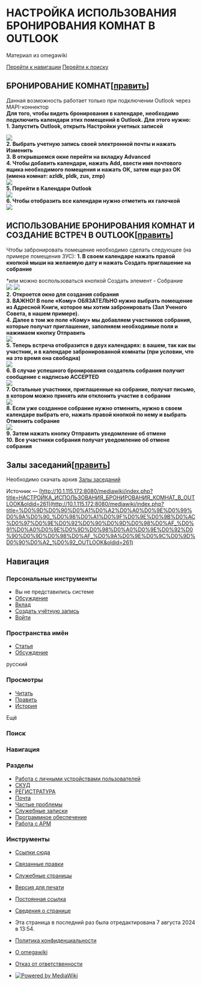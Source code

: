  

# НАСТРОЙКА ИСПОЛЬЗОВАНИЯ БРОНИРОВАНИЯ КОМНАТ В OUTLOOK

Материал из omegawiki

[Перейти к навигации](http://10.1.115.172:8080/mediawiki/index.php/%D0%9D%D0%90%D0%A1%D0%A2%D0%A0%D0%9E%D0%99%D0%9A%D0%90_%D0%98%D0%A1%D0%9F%D0%9E%D0%9B%D0%AC%D0%97%D0%9E%D0%92%D0%90%D0%9D%D0%98%D0%AF_%D0%91%D0%A0%D0%9E%D0%9D%D0%98%D0%A0%D0%9E%D0%92%D0%90%D0%9D%D0%98%D0%AF_%D0%9A%D0%9E%D0%9C%D0%9D%D0%90%D0%A2_%D0%92_OUTLOOK#mw-head) [Перейти к поиску](http://10.1.115.172:8080/mediawiki/index.php/%D0%9D%D0%90%D0%A1%D0%A2%D0%A0%D0%9E%D0%99%D0%9A%D0%90_%D0%98%D0%A1%D0%9F%D0%9E%D0%9B%D0%AC%D0%97%D0%9E%D0%92%D0%90%D0%9D%D0%98%D0%AF_%D0%91%D0%A0%D0%9E%D0%9D%D0%98%D0%A0%D0%9E%D0%92%D0%90%D0%9D%D0%98%D0%AF_%D0%9A%D0%9E%D0%9C%D0%9D%D0%90%D0%A2_%D0%92_OUTLOOK#searchInput)

## БРОНИРОВАНИЕ КОМНАТ[[править](http://10.1.115.172:8080/mediawiki/index.php?title=%D0%9D%D0%90%D0%A1%D0%A2%D0%A0%D0%9E%D0%99%D0%9A%D0%90_%D0%98%D0%A1%D0%9F%D0%9E%D0%9B%D0%AC%D0%97%D0%9E%D0%92%D0%90%D0%9D%D0%98%D0%AF_%D0%91%D0%A0%D0%9E%D0%9D%D0%98%D0%A0%D0%9E%D0%92%D0%90%D0%9D%D0%98%D0%AF_%D0%9A%D0%9E%D0%9C%D0%9D%D0%90%D0%A2_%D0%92_OUTLOOK&action=edit&section=1 "Редактировать раздел «БРОНИРОВАНИЕ КОМНАТ»")]

Данная возможность работает только при подключении Outlook через MAPI-коннектор  
**Для того, чтобы видеть бронирования в календаре, необходимо подключить календари этих помещений в Outlook. Для этого нужно:**  
**1. Запустить Outlook, открыть Настройки учетных записей**

[![](./НАСТРОЙКА%20ИСПОЛЬЗОВАНИЯ%20БРОНИРОВАНИЯ%20КОМНАТ%20В%20OUTLOOK%20—%20omegawiki_files/Br1.jpg)](http://10.1.115.172:8080/mediawiki/index.php/%D0%A4%D0%B0%D0%B9%D0%BB:Br1.jpg)  
**2. Выбрать учетную запись своей электронной почты и нажать Изменить**  
**3. В открывшемся окне перейти на вкладку Advanced**  
**4. Чтобы добавить календари, нажать Add, ввести имя почтового ящика необходимого помещения и нажать ОК, затем еще раз ОК (имена комнат: azldk, pldk, zus, zmp)**  
[![](./НАСТРОЙКА%20ИСПОЛЬЗОВАНИЯ%20БРОНИРОВАНИЯ%20КОМНАТ%20В%20OUTLOOK%20—%20omegawiki_files/Br3.jpg)](http://10.1.115.172:8080/mediawiki/index.php/%D0%A4%D0%B0%D0%B9%D0%BB:Br3.jpg)  
**5. Перейти в Календари Outlook**  
[![](./НАСТРОЙКА%20ИСПОЛЬЗОВАНИЯ%20БРОНИРОВАНИЯ%20КОМНАТ%20В%20OUTLOOK%20—%20omegawiki_files/Br4.jpg)](http://10.1.115.172:8080/mediawiki/index.php/%D0%A4%D0%B0%D0%B9%D0%BB:Br4.jpg)  
**6. Чтобы отобразить все календари нужно отметить их галочкой**  
[![](./НАСТРОЙКА%20ИСПОЛЬЗОВАНИЯ%20БРОНИРОВАНИЯ%20КОМНАТ%20В%20OUTLOOK%20—%20omegawiki_files/Br5.jpg)](http://10.1.115.172:8080/mediawiki/index.php/%D0%A4%D0%B0%D0%B9%D0%BB:Br5.jpg)

  

## ИСПОЛЬЗОВАНИЕ БРОНИРОВАНИЯ КОМНАТ И СОЗДАНИЕ ВСТРЕЧ В OUTLOOK[[править](http://10.1.115.172:8080/mediawiki/index.php?title=%D0%9D%D0%90%D0%A1%D0%A2%D0%A0%D0%9E%D0%99%D0%9A%D0%90_%D0%98%D0%A1%D0%9F%D0%9E%D0%9B%D0%AC%D0%97%D0%9E%D0%92%D0%90%D0%9D%D0%98%D0%AF_%D0%91%D0%A0%D0%9E%D0%9D%D0%98%D0%A0%D0%9E%D0%92%D0%90%D0%9D%D0%98%D0%AF_%D0%9A%D0%9E%D0%9C%D0%9D%D0%90%D0%A2_%D0%92_OUTLOOK&action=edit&section=2 "Редактировать раздел «ИСПОЛЬЗОВАНИЕ БРОНИРОВАНИЯ КОМНАТ И СОЗДАНИЕ ВСТРЕЧ В OUTLOOK»")]

Чтобы забронировать помещение необходимо сделать следующее (на примере помещения ЗУС): **1. В своем календаре нажать правой кнопкой мыши на желаемую дату и нажать Создать приглашение на собрание**

  
*или можно воспользоваться кнопкой Создать элемент - Собрание  
[![](./НАСТРОЙКА%20ИСПОЛЬЗОВАНИЯ%20БРОНИРОВАНИЯ%20КОМНАТ%20В%20OUTLOOK%20—%20omegawiki_files/Br6.jpg)](http://10.1.115.172:8080/mediawiki/index.php/%D0%A4%D0%B0%D0%B9%D0%BB:Br6.jpg) [![](./НАСТРОЙКА%20ИСПОЛЬЗОВАНИЯ%20БРОНИРОВАНИЯ%20КОМНАТ%20В%20OUTLOOK%20—%20omegawiki_files/Br7.jpg)](http://10.1.115.172:8080/mediawiki/index.php/%D0%A4%D0%B0%D0%B9%D0%BB:Br7.jpg)  
**2. Откроется окно для создания собрания**  
**3. ВАЖНО! В поле «Кому» ОБЯЗАТЕЛЬНО нужно выбрать помещение из Адресной Книги, которое мы хотим забронировать (Зал Ученого Совета, в нашем примере).**  
**4. Далее в том же поле «Кому» мы добавляем участников собрания, которые получат приглашение, заполняем необходимые поля и нажимаем кнопку Отправить**  
[![](./НАСТРОЙКА%20ИСПОЛЬЗОВАНИЯ%20БРОНИРОВАНИЯ%20КОМНАТ%20В%20OUTLOOK%20—%20omegawiki_files/Br8.jpg)](http://10.1.115.172:8080/mediawiki/index.php/%D0%A4%D0%B0%D0%B9%D0%BB:Br8.jpg)  
**5. Теперь встреча отобразится в двух календарях: в вашем, так как вы участник, и в календаре забронированной комнаты (при условии, что на это время она свободна)**  
[![](./НАСТРОЙКА%20ИСПОЛЬЗОВАНИЯ%20БРОНИРОВАНИЯ%20КОМНАТ%20В%20OUTLOOK%20—%20omegawiki_files/Br9.jpg)](http://10.1.115.172:8080/mediawiki/index.php/%D0%A4%D0%B0%D0%B9%D0%BB:Br9.jpg)  
**6. В случае успешного бронирования создатель собрания получит сообщение с надписью ACCEPTED**  
[![](./НАСТРОЙКА%20ИСПОЛЬЗОВАНИЯ%20БРОНИРОВАНИЯ%20КОМНАТ%20В%20OUTLOOK%20—%20omegawiki_files/Br10.jpg)](http://10.1.115.172:8080/mediawiki/index.php/%D0%A4%D0%B0%D0%B9%D0%BB:Br10.jpg)  
**7. Остальные участники, приглашенные на собрание, получат письмо, в котором можно принять или отклонить участие в собрании**  
[![](./НАСТРОЙКА%20ИСПОЛЬЗОВАНИЯ%20БРОНИРОВАНИЯ%20КОМНАТ%20В%20OUTLOOK%20—%20omegawiki_files/Br11.jpg)](http://10.1.115.172:8080/mediawiki/index.php/%D0%A4%D0%B0%D0%B9%D0%BB:Br11.jpg)  
**8. Если уже созданное собрание нужно отменить, нужно в своем календаре выбрать его, нажать правой кнопкой по нему и выбрать Отменить собрание**  
[![](./НАСТРОЙКА%20ИСПОЛЬЗОВАНИЯ%20БРОНИРОВАНИЯ%20КОМНАТ%20В%20OUTLOOK%20—%20omegawiki_files/Br12.jpg)](http://10.1.115.172:8080/mediawiki/index.php/%D0%A4%D0%B0%D0%B9%D0%BB:Br12.jpg)  
**9. Затем нажать кнопку Отправить уведомление об отмене**  
**10. Все участники собрания получат уведомление об отмене собрания**

## Залы заседаний[[править](http://10.1.115.172:8080/mediawiki/index.php?title=%D0%9D%D0%90%D0%A1%D0%A2%D0%A0%D0%9E%D0%99%D0%9A%D0%90_%D0%98%D0%A1%D0%9F%D0%9E%D0%9B%D0%AC%D0%97%D0%9E%D0%92%D0%90%D0%9D%D0%98%D0%AF_%D0%91%D0%A0%D0%9E%D0%9D%D0%98%D0%A0%D0%9E%D0%92%D0%90%D0%9D%D0%98%D0%AF_%D0%9A%D0%9E%D0%9C%D0%9D%D0%90%D0%A2_%D0%92_OUTLOOK&action=edit&section=3 "Редактировать раздел «Залы заседаний»")]

Необходимо скачать архив [Залы заседаний](http://10.1.115.172:8080/mediawiki/images/3/33/%D0%97%D0%B0%D0%BB%D1%8B_%D0%B7%D0%B0%D1%81%D0%B5%D0%B4%D0%B0%D0%BD%D0%B8%D0%B9.zip "Залы заседаний.zip")

Источник — [http://10.1.115.172:8080/mediawiki/index.php?title=НАСТРОЙКА_ИСПОЛЬЗОВАНИЯ_БРОНИРОВАНИЯ_КОМНАТ_В_OUTLOOK&oldid=261](http://10.1.115.172:8080/mediawiki/index.php?title=%D0%9D%D0%90%D0%A1%D0%A2%D0%A0%D0%9E%D0%99%D0%9A%D0%90_%D0%98%D0%A1%D0%9F%D0%9E%D0%9B%D0%AC%D0%97%D0%9E%D0%92%D0%90%D0%9D%D0%98%D0%AF_%D0%91%D0%A0%D0%9E%D0%9D%D0%98%D0%A0%D0%9E%D0%92%D0%90%D0%9D%D0%98%D0%AF_%D0%9A%D0%9E%D0%9C%D0%9D%D0%90%D0%A2_%D0%92_OUTLOOK&oldid=261)

## Навигация

### Персональные инструменты

- Вы не представились системе
- [Обсуждение](http://10.1.115.172:8080/mediawiki/index.php/%D0%A1%D0%BB%D1%83%D0%B6%D0%B5%D0%B1%D0%BD%D0%B0%D1%8F:%D0%9C%D0%BE%D1%91_%D0%BE%D0%B1%D1%81%D1%83%D0%B6%D0%B4%D0%B5%D0%BD%D0%B8%D0%B5 "Страница обсуждений для моего IP [alt-shift-n]")
- [Вклад](http://10.1.115.172:8080/mediawiki/index.php/%D0%A1%D0%BB%D1%83%D0%B6%D0%B5%D0%B1%D0%BD%D0%B0%D1%8F:%D0%9C%D0%BE%D0%B9_%D0%B2%D0%BA%D0%BB%D0%B0%D0%B4 "Список правок, сделанных с этого IP-адреса [alt-shift-y]")
- [Создать учётную запись](http://10.1.115.172:8080/mediawiki/index.php?title=%D0%A1%D0%BB%D1%83%D0%B6%D0%B5%D0%B1%D0%BD%D0%B0%D1%8F:%D0%A1%D0%BE%D0%B7%D0%B4%D0%B0%D1%82%D1%8C_%D1%83%D1%87%D1%91%D1%82%D0%BD%D1%83%D1%8E_%D0%B7%D0%B0%D0%BF%D0%B8%D1%81%D1%8C&returnto=%D0%9D%D0%90%D0%A1%D0%A2%D0%A0%D0%9E%D0%99%D0%9A%D0%90+%D0%98%D0%A1%D0%9F%D0%9E%D0%9B%D0%AC%D0%97%D0%9E%D0%92%D0%90%D0%9D%D0%98%D0%AF+%D0%91%D0%A0%D0%9E%D0%9D%D0%98%D0%A0%D0%9E%D0%92%D0%90%D0%9D%D0%98%D0%AF+%D0%9A%D0%9E%D0%9C%D0%9D%D0%90%D0%A2+%D0%92+OUTLOOK "Мы предлагаем вам создать учётную запись и войти в систему, хотя это и не обязательно.")
- [Войти](http://10.1.115.172:8080/mediawiki/index.php?title=%D0%A1%D0%BB%D1%83%D0%B6%D0%B5%D0%B1%D0%BD%D0%B0%D1%8F:%D0%92%D1%85%D0%BE%D0%B4&returnto=%D0%9D%D0%90%D0%A1%D0%A2%D0%A0%D0%9E%D0%99%D0%9A%D0%90+%D0%98%D0%A1%D0%9F%D0%9E%D0%9B%D0%AC%D0%97%D0%9E%D0%92%D0%90%D0%9D%D0%98%D0%AF+%D0%91%D0%A0%D0%9E%D0%9D%D0%98%D0%A0%D0%9E%D0%92%D0%90%D0%9D%D0%98%D0%AF+%D0%9A%D0%9E%D0%9C%D0%9D%D0%90%D0%A2+%D0%92+OUTLOOK "Здесь можно зарегистрироваться в системе, но это необязательно. [alt-shift-o]")

### Пространства имён

- [Статья](http://10.1.115.172:8080/mediawiki/index.php/%D0%9D%D0%90%D0%A1%D0%A2%D0%A0%D0%9E%D0%99%D0%9A%D0%90_%D0%98%D0%A1%D0%9F%D0%9E%D0%9B%D0%AC%D0%97%D0%9E%D0%92%D0%90%D0%9D%D0%98%D0%AF_%D0%91%D0%A0%D0%9E%D0%9D%D0%98%D0%A0%D0%9E%D0%92%D0%90%D0%9D%D0%98%D0%AF_%D0%9A%D0%9E%D0%9C%D0%9D%D0%90%D0%A2_%D0%92_OUTLOOK "Просмотреть контентную страницу [alt-shift-c]")
- [Обсуждение](http://10.1.115.172:8080/mediawiki/index.php?title=%D0%9E%D0%B1%D1%81%D1%83%D0%B6%D0%B4%D0%B5%D0%BD%D0%B8%D0%B5:%D0%9D%D0%90%D0%A1%D0%A2%D0%A0%D0%9E%D0%99%D0%9A%D0%90_%D0%98%D0%A1%D0%9F%D0%9E%D0%9B%D0%AC%D0%97%D0%9E%D0%92%D0%90%D0%9D%D0%98%D0%AF_%D0%91%D0%A0%D0%9E%D0%9D%D0%98%D0%A0%D0%9E%D0%92%D0%90%D0%9D%D0%98%D0%AF_%D0%9A%D0%9E%D0%9C%D0%9D%D0%90%D0%A2_%D0%92_OUTLOOK&action=edit&redlink=1 "Обсуждение основной страницы (страница не существует) [alt-shift-t]")

 русский

### Просмотры

- [Читать](http://10.1.115.172:8080/mediawiki/index.php/%D0%9D%D0%90%D0%A1%D0%A2%D0%A0%D0%9E%D0%99%D0%9A%D0%90_%D0%98%D0%A1%D0%9F%D0%9E%D0%9B%D0%AC%D0%97%D0%9E%D0%92%D0%90%D0%9D%D0%98%D0%AF_%D0%91%D0%A0%D0%9E%D0%9D%D0%98%D0%A0%D0%9E%D0%92%D0%90%D0%9D%D0%98%D0%AF_%D0%9A%D0%9E%D0%9C%D0%9D%D0%90%D0%A2_%D0%92_OUTLOOK)
- [Править](http://10.1.115.172:8080/mediawiki/index.php?title=%D0%9D%D0%90%D0%A1%D0%A2%D0%A0%D0%9E%D0%99%D0%9A%D0%90_%D0%98%D0%A1%D0%9F%D0%9E%D0%9B%D0%AC%D0%97%D0%9E%D0%92%D0%90%D0%9D%D0%98%D0%AF_%D0%91%D0%A0%D0%9E%D0%9D%D0%98%D0%A0%D0%9E%D0%92%D0%90%D0%9D%D0%98%D0%AF_%D0%9A%D0%9E%D0%9C%D0%9D%D0%90%D0%A2_%D0%92_OUTLOOK&action=edit "Редактировать данную страницу [alt-shift-e]")
- [История](http://10.1.115.172:8080/mediawiki/index.php?title=%D0%9D%D0%90%D0%A1%D0%A2%D0%A0%D0%9E%D0%99%D0%9A%D0%90_%D0%98%D0%A1%D0%9F%D0%9E%D0%9B%D0%AC%D0%97%D0%9E%D0%92%D0%90%D0%9D%D0%98%D0%AF_%D0%91%D0%A0%D0%9E%D0%9D%D0%98%D0%A0%D0%9E%D0%92%D0%90%D0%9D%D0%98%D0%AF_%D0%9A%D0%9E%D0%9C%D0%9D%D0%90%D0%A2_%D0%92_OUTLOOK&action=history "Журнал изменений страницы [alt-shift-h]")

 Ещё

### Поиск

   

[](http://10.1.115.172:8080/mediawiki/index.php/%D0%97%D0%B0%D0%B3%D0%BB%D0%B0%D0%B2%D0%BD%D0%B0%D1%8F_%D1%81%D1%82%D1%80%D0%B0%D0%BD%D0%B8%D1%86%D0%B0 "Перейти на заглавную страницу")

### Навигация

### Разделы

- [Работа с личными устройствами пользователей](http://10.1.115.172:8080/mediawiki/index.php/%D0%A0%D0%B0%D0%B1%D0%BE%D1%82%D0%B0_%D1%81_%D0%BB%D0%B8%D1%87%D0%BD%D1%8B%D0%BC%D0%B8_%D1%83%D1%81%D1%82%D1%80%D0%BE%D0%B9%D1%81%D1%82%D0%B2%D0%B0%D0%BC%D0%B8_%D0%BF%D0%BE%D0%BB%D1%8C%D0%B7%D0%BE%D0%B2%D0%B0%D1%82%D0%B5%D0%BB%D0%B5%D0%B9)
- [СКУД](http://10.1.115.172:8080/mediawiki/index.php/%D0%A1%D0%9A%D0%A3%D0%94)
- [РЕГИСТРАТУРА](http://10.1.115.172:8080/mediawiki/index.php/%D0%A0%D0%B5%D0%B3%D0%B8%D1%81%D1%82%D1%80%D0%B0%D1%82%D1%83%D1%80%D0%B0)
- [Почта](http://10.1.115.172:8080/mediawiki/index.php/%D0%9F%D0%BE%D1%87%D1%82%D0%B0)
- [Частые проблемы](http://10.1.115.172:8080/mediawiki/index.php/%D0%A7%D0%B0%D1%81%D1%82%D1%8B%D0%B5_%D0%BF%D1%80%D0%BE%D0%B1%D0%BB%D0%B5%D0%BC%D1%8B)
- [Служебные записки](http://10.1.115.172:8080/mediawiki/index.php/%D0%A1%D0%BB%D1%83%D0%B6%D0%B5%D0%B1%D0%BD%D1%8B%D0%B5_%D0%B7%D0%B0%D0%BF%D0%B8%D1%81%D0%BA%D0%B8)
- [Программное обеспечение](http://10.1.115.172:8080/mediawiki/index.php/%D0%9F%D1%80%D0%BE%D0%B3%D1%80%D0%B0%D0%BC%D0%BC%D0%BD%D0%BE%D0%B5_%D0%BE%D0%B1%D0%B5%D1%81%D0%BF%D0%B5%D1%87%D0%B5%D0%BD%D0%B8%D0%B5)
- [Работа с АРМ](http://10.1.115.172:8080/mediawiki/index.php/%D0%A0%D0%B0%D0%B1%D0%BE%D1%82%D0%B0_%D1%81_%D0%90%D0%A0%D0%9C)

### Инструменты

- [Ссылки сюда](http://10.1.115.172:8080/mediawiki/index.php/%D0%A1%D0%BB%D1%83%D0%B6%D0%B5%D0%B1%D0%BD%D0%B0%D1%8F:%D0%A1%D1%81%D1%8B%D0%BB%D0%BA%D0%B8_%D1%81%D1%8E%D0%B4%D0%B0/%D0%9D%D0%90%D0%A1%D0%A2%D0%A0%D0%9E%D0%99%D0%9A%D0%90_%D0%98%D0%A1%D0%9F%D0%9E%D0%9B%D0%AC%D0%97%D0%9E%D0%92%D0%90%D0%9D%D0%98%D0%AF_%D0%91%D0%A0%D0%9E%D0%9D%D0%98%D0%A0%D0%9E%D0%92%D0%90%D0%9D%D0%98%D0%AF_%D0%9A%D0%9E%D0%9C%D0%9D%D0%90%D0%A2_%D0%92_OUTLOOK "Список всех страниц, ссылающихся на данную [alt-shift-j]")
- [Связанные правки](http://10.1.115.172:8080/mediawiki/index.php/%D0%A1%D0%BB%D1%83%D0%B6%D0%B5%D0%B1%D0%BD%D0%B0%D1%8F:%D0%A1%D0%B2%D1%8F%D0%B7%D0%B0%D0%BD%D0%BD%D1%8B%D0%B5_%D0%BF%D1%80%D0%B0%D0%B2%D0%BA%D0%B8/%D0%9D%D0%90%D0%A1%D0%A2%D0%A0%D0%9E%D0%99%D0%9A%D0%90_%D0%98%D0%A1%D0%9F%D0%9E%D0%9B%D0%AC%D0%97%D0%9E%D0%92%D0%90%D0%9D%D0%98%D0%AF_%D0%91%D0%A0%D0%9E%D0%9D%D0%98%D0%A0%D0%9E%D0%92%D0%90%D0%9D%D0%98%D0%AF_%D0%9A%D0%9E%D0%9C%D0%9D%D0%90%D0%A2_%D0%92_OUTLOOK "Последние изменения в страницах, на которые ссылается эта страница [alt-shift-k]")
- [Служебные страницы](http://10.1.115.172:8080/mediawiki/index.php/%D0%A1%D0%BB%D1%83%D0%B6%D0%B5%D0%B1%D0%BD%D0%B0%D1%8F:%D0%A1%D0%BF%D0%B5%D1%86%D1%81%D1%82%D1%80%D0%B0%D0%BD%D0%B8%D1%86%D1%8B "Список служебных страниц [alt-shift-q]")
- [Версия для печати](javascript:print\(\); "Версия этой страницы для печати [alt-shift-p]")
- [Постоянная ссылка](http://10.1.115.172:8080/mediawiki/index.php?title=%D0%9D%D0%90%D0%A1%D0%A2%D0%A0%D0%9E%D0%99%D0%9A%D0%90_%D0%98%D0%A1%D0%9F%D0%9E%D0%9B%D0%AC%D0%97%D0%9E%D0%92%D0%90%D0%9D%D0%98%D0%AF_%D0%91%D0%A0%D0%9E%D0%9D%D0%98%D0%A0%D0%9E%D0%92%D0%90%D0%9D%D0%98%D0%AF_%D0%9A%D0%9E%D0%9C%D0%9D%D0%90%D0%A2_%D0%92_OUTLOOK&oldid=261 "Постоянная ссылка на эту версию страницы")
- [Сведения о странице](http://10.1.115.172:8080/mediawiki/index.php?title=%D0%9D%D0%90%D0%A1%D0%A2%D0%A0%D0%9E%D0%99%D0%9A%D0%90_%D0%98%D0%A1%D0%9F%D0%9E%D0%9B%D0%AC%D0%97%D0%9E%D0%92%D0%90%D0%9D%D0%98%D0%AF_%D0%91%D0%A0%D0%9E%D0%9D%D0%98%D0%A0%D0%9E%D0%92%D0%90%D0%9D%D0%98%D0%AF_%D0%9A%D0%9E%D0%9C%D0%9D%D0%90%D0%A2_%D0%92_OUTLOOK&action=info "Подробнее об этой странице")

- Эта страница в последний раз была отредактирована 7 августа 2024 в 13:54.

- [Политика конфиденциальности](http://10.1.115.172:8080/mediawiki/index.php/Omegawiki:%D0%9F%D0%BE%D0%BB%D0%B8%D1%82%D0%B8%D0%BA%D0%B0_%D0%BA%D0%BE%D0%BD%D1%84%D0%B8%D0%B4%D0%B5%D0%BD%D1%86%D0%B8%D0%B0%D0%BB%D1%8C%D0%BD%D0%BE%D1%81%D1%82%D0%B8)
- [О omegawiki](http://10.1.115.172:8080/mediawiki/index.php/Omegawiki:%D0%9E%D0%BF%D0%B8%D1%81%D0%B0%D0%BD%D0%B8%D0%B5)
- [Отказ от ответственности](http://10.1.115.172:8080/mediawiki/index.php/Omegawiki:%D0%9E%D1%82%D0%BA%D0%B0%D0%B7_%D0%BE%D1%82_%D0%BE%D1%82%D0%B2%D0%B5%D1%82%D1%81%D1%82%D0%B2%D0%B5%D0%BD%D0%BD%D0%BE%D1%81%D1%82%D0%B8)

- [![Powered by MediaWiki](./НАСТРОЙКА%20ИСПОЛЬЗОВАНИЯ%20БРОНИРОВАНИЯ%20КОМНАТ%20В%20OUTLOOK%20—%20omegawiki_files/poweredby_mediawiki_88x31.png)](https://www.mediawiki.org/)
